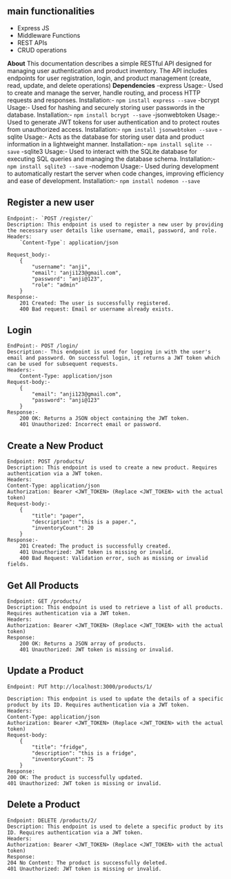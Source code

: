 ## main functionalities 
- Express JS
- Middleware Functions
- REST APIs
- CRUD operations 
 
__About__ 
    This documentation describes a simple RESTful API designed for managing user authentication and product inventory. The API includes endpoints for user registration, login, and product management (create, read, update, and delete operations) 
**Dependencies** 
    -express 
        Usage:- Used to create and manage the server, handle routing, and process HTTP requests and responses.
        Installation:- `npm install express --save`
    -bcrypt 
        Usage:- Used for hashing and securely storing user passwords in the database.
        Installation:- `npm install bcrypt --save`
    -jsonwebtoken 
        Usage:- Used to generate JWT tokens for user authentication and to protect routes from unauthorized access.
        Installation:- `npm install jsonwebtoken --save`
    -sqlite 
        Usage:-  Acts as the database for storing user data and product information in a lightweight manner.
        Installation:- `npm install sqlite --save`
    -sqlite3 
        Usage:- Used to interact with the SQLite database for executing SQL queries and managing the database schema.
        Installation:- `npm install sqlite3 --save`
    -nodemon
        Usage:- Used during development to automatically restart the server when code changes, improving efficiency and ease of development.
        Installation:- `npm install nodemon --save`
## Register a new user 
    Endpoint:- `POST /register/`  
    Description: This endpoint is used to register a new user by providing the necessary user details like username, email, password, and role. 
    Headers:
        `Content-Type`: application/json 

    Request_body:- 
        {
            "username": "anji",
            "email": "anji123@gmail.com",
            "password": "anji@123",
            "role": "admin"
        }
    Response:- 
        201 Created: The user is successfully registered.
        400 Bad request: Email or username already exists.

## Login 
    EndPoint:- POST /login/ 
    Description:- This endpoint is used for logging in with the user's email and password. On successful login, it returns a JWT token which can be used for subsequent requests.
    Headers:-
        Content-Type: application/json
    Request-body:- 
        {
            "email": "anji123@gmail.com",
            "password": "anji@123"
        }
    Response:-
        200 OK: Returns a JSON object containing the JWT token.
        401 Unauthorized: Incorrect email or password.

## Create a New Product
    Endpoint: POST /products/
    Description: This endpoint is used to create a new product. Requires authentication via a JWT token.
    Headers:
    Content-Type: application/json
    Authorization: Bearer <JWT_TOKEN> (Replace <JWT_TOKEN> with the actual token) 
    Request-body:- 
        {
            "title": "paper",
            "description": "this is a paper.",
            "inventoryCount": 20
        }
    Response:- 
        201 Created: The product is successfully created.
        401 Unauthorized: JWT token is missing or invalid.
        400 Bad Request: Validation error, such as missing or invalid fields.


## Get All Products
    Endpoint: GET /products/
    Description: This endpoint is used to retrieve a list of all products. Requires authentication via a JWT token.
    Headers:
    Authorization: Bearer <JWT_TOKEN> (Replace <JWT_TOKEN> with the actual token)
    Response:
        200 OK: Returns a JSON array of products.
        401 Unauthorized: JWT token is missing or invalid. 

## Update a Product
    Endpoint: PUT http://localhost:3000/products/1/

    Description: This endpoint is used to update the details of a specific product by its ID. Requires authentication via a JWT token.
    Headers:
    Content-Type: application/json
    Authorization: Bearer <JWT_TOKEN> (Replace <JWT_TOKEN> with the actual token)
    Request-body:
        {
            "title": "fridge",
            "description": "this is a fridge",
            "inventoryCount": 75
        }
    Response:
    200 OK: The product is successfully updated.
    401 Unauthorized: JWT token is missing or invalid.

## Delete a Product
    Endpoint: DELETE /products/2/
    Description: This endpoint is used to delete a specific product by its ID. Requires authentication via a JWT token.
    Headers:
    Authorization: Bearer <JWT_TOKEN> (Replace <JWT_TOKEN> with the actual token)
    Response:
    204 No Content: The product is successfully deleted.
    401 Unauthorized: JWT token is missing or invalid.
